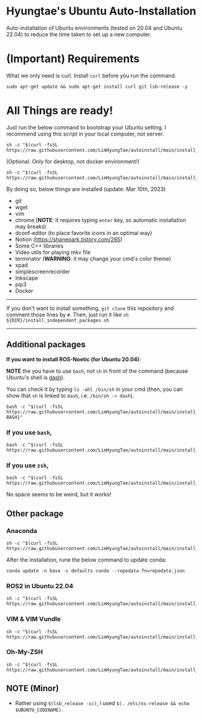 # Hyungtae's Ubuntu Auto-Installation

Auto-installation of Ubuntu environments (tested on 20.04 and Ubuntu 22.04) to reduce the time taken to set up a new computer.

# (Important) Requirements

What we only need is curl. Install `curl` before you run the command.

```
sudo apt-get update && sudo apt-get install curl git lsb-release -y
```

# All Things are ready!

Just run the below command to bootstrap your Ubuntu setting. I recommend using this script in your local computer, not server.

```
sh -c "$(curl -fsSL https://raw.githubusercontent.com/LimHyungTae/autoinstall/main/install_dev_packages.sh)"
```

(Optional. Only for desktop, not docker environment!)

```
sh -c "$(curl -fsSL https://raw.githubusercontent.com/LimHyungTae/autoinstall/main/install_util_packages.sh)"
```

By doing so, below things are installed (update: Mar 10th, 2023)
* git
* wget
* vim
* chrome (**NOTE**: It requires typing `enter` key, so automatic installation may breaks)
* dconf-editor (to place favorite icons in an optimal way)
* Notion (https://shanepark.tistory.com/265)
* Some C++ libraries
* Video utils for playing mkv file
* terminator (**WARNING**: it may change your cmd's color theme)
* xpad
* simplescreenrecorder
* Inkscape
* pip3
* Docker
---

If you don't want to install something, `git clone` this repository and comment those lines by `#`. Then, just run it like `sh ${DIR}/install_independent_packages.sh`

---

## Additional packages

**If you want to install ROS-Noetic (for Ubuntu 20.04)**:

**NOTE** the you have to use `bash`, not `sh` in front of the command (because Ubuntu's shell is [dash](https://velog.io/@jiyeong3141592/binsh-%EC%9D%98%EB%AF%B8)). 

You can check it by typing `ls -ahl /bin/sh` in your cmd (then, you can show that `sh` is linked to `dash`, i.e. `/bin/sh -> dash`).

```
bash -c "$(curl -fsSL https://raw.githubusercontent.com/LimHyungTae/autoinstall/main/install_ros_noetic.sh)${YOUR BASH}" 
```

### If you use `bash`, 

```
bash -c "$(curl -fsSL https://raw.githubusercontent.com/LimHyungTae/autoinstall/main/install_ros_noetic.sh)bash" 
```

### If you use `zsh`, 

```
bash -c "$(curl -fsSL https://raw.githubusercontent.com/LimHyungTae/autoinstall/main/install_ros_noetic.sh)zsh" 
```

No space seems to be weird, but it works!

## Other package

### Anaconda

```
sh -c "$(curl -fsSL https://raw.githubusercontent.com/LimHyungTae/autoinstall/main/install_anaconda3.sh)"
```

After the installation, rune the below command to update conda:

```
conda update -n base -c defaults conda --repodata-fn=repodata.json
```

### ROS2 in Ubuntu 22.04

```
sh -c "$(curl -fsSL https://raw.githubusercontent.com/LimHyungTae/autoinstall/main/install_ros2_humble.sh)"
```

### VIM & VIM Vundle

```
sh -c "$(curl -fsSL https://raw.githubusercontent.com/LimHyungTae/autoinstall/main/install_vim_and_vundle.sh)"
```

### Oh-My-ZSH

```
sh -c "$(curl -fsSL https://raw.githubusercontent.com/LimHyungTae/autoinstall/main/install_zsh.sh)"
```





## NOTE (Minor)

* Rather using `$(lsb_release -sc)`, I used `$(. /etc/os-release && echo $UBUNTU_CODENAME)`.


